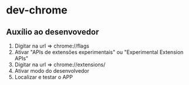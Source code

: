 # dev-chrome

## Auxílio ao desenvovedor

1. Digitar na url => chrome://flags
2. Ativar "APIs de extensões experimentais" ou "Experimental Extension APIs"
3. Digitar na url => chrome://extensions/
4. Ativar modo do desenvolvedor
5. Localizar e testar o APP
